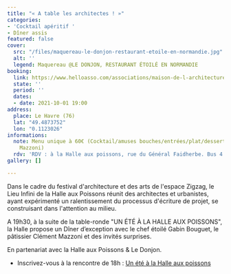 ```yaml
---
title: "« A table les architectes ! »"
categories:
- 'Cocktail apéritif '
- Dîner assis
featured: false
cover:
  src: "/files/maquereau-le-donjon-restaurant-etoile-en-normandie.jpg"
  alt: ''
  legend: Maquereau @LE DONJON, RESTAURANT ÉTOILÉ EN NORMANDIE
booking:
  link: https://www.helloasso.com/associations/maison-de-l-architecture-de-normandie-le-forum/evenements/a-table-les-architectes
  state: ''
  period: ''
  dates:
  - date: 2021-10-01 19:00
address:
  place: Le Havre (76)
  lat: "49.4873752"
  lon: "0.1123026"
informations:
  note: Menu unique à 60€ (Cocktail/amuses bouches/entrées/plat/dessert par Clément
    Mazzoni)
  rdv: 'RDV : à la Halle aux poissons, rue du Général Faidherbe. Bus 4 : arrêt St-François'
gallery: []

---
```

Dans le cadre du festival d'architecture et des arts de l'espace Zigzag, le Lieu Infini de la Halle aux Poissons réunit des architectes et urbanistes, ayant expérimenté un ralentissement du processus d'écriture de projet, se construisant dans l'attention au milieu.

A 19h30, à la suite de la table-ronde "UN ÉTÉ À LA HALLE AUX POISSONS", la Halle propose un Dîner d’exception avec le chef étoilé Gabin Bouguet, le pâtissier Clément Mazzoni et des invités surprises.

En partenariat avec la Halle aux Poissons & Le Donjon.

* Inscrivez-vous à la rencontre de 18h : [Un été à la Halle aux poissons]( "https://festivalzigzag.fr/events/un-ete-a-la-halle-aux-poissons")